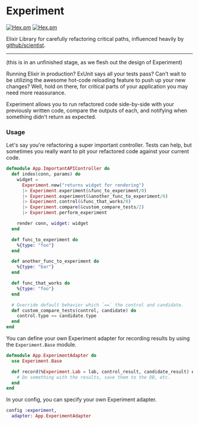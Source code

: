 # Experiment

[![Hex.pm](https://img.shields.io/hexpm/v/experiment.svg?style=flat-square)](https://hex.pm/packages/experiment)
[![Hex.pm](https://img.shields.io/hexpm/dt/experiment.svg?style=flat-square)](https://hex.pm/packages/experiment)

Elixir Library for carefully refactoring critical paths, influenced heavily by [github/scientist](https://github.com/github/scientist).

---

(this is in an unfinished stage, as we flesh out the design of Experiment)

Running Elixir in production? ExUnit says all your tests pass? Can't wait to be
utilizing the awesome hot-code reloading feature to push up your new changes?
Well, hold on there, for critical parts of your application you may need more
reassurance.

Experiment allows you to run refactored code side-by-side with your previously
written code, compare the outputs of each, and notifying when something didn't
return as expected.

### Usage

Let's say you're refactoring a super important controller. Tests can help, but
sometimes you really want to pit your refactored code against your current code.

```elixir
defmodule App.ImportantAPIController do
  def index(conn, params) do
    widget =
      Experiment.new("returns widget for rendering")
      |> Experiment.experiment(&func_to_experiment/0)
      |> Experiment.experiment(&another_func_to_experiment/0)
      |> Experiment.control(&func_that_works/0)
      |> Experiment.compare(&custom_compare_tests/2)
      |> Experiment.perform_experiment

    render conn, widget: widget
  end

  def func_to_experiment do
    %{type: "foo"}
  end

  def another_func_to_experiment do
    %{type: "bar"}
  end

  def func_that_works do
    %{type: "foo"}
  end

  # Override default behavior which `==` the control and candidate.
  def custom_compare_tests(control, candidate) do
    control.type == candidate.type
  end
end
```

You can define your own Experiment adapter for recording results by using the `Experiment.Base` module.

```elixir
defmodule App.ExperimentAdapter do
  use Experiment.Base

  def record(%Experiment.Lab = lab, control_result, candidate_result) do
    # Do something with the results, save them to the DB, etc.
  end
end
```

In your config, you can specify your own Experiment adapter.

```elixir
config :experiment,
  adapter: App.ExperimentAdapter
```
